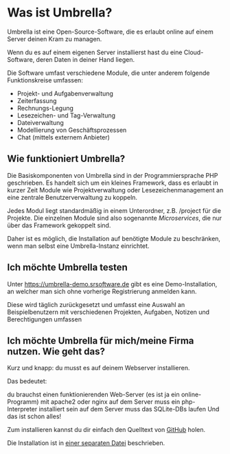 # Was ist Umbrella?

Umbrella ist eine Open-Source-Software, die es erlaubt online auf einem Server deinen Kram zu managen.

Wenn du es auf einem eigenen Server installierst hast du eine Cloud-Software, deren Daten in deiner Hand liegen.

Die Software umfast verschiedene Module, die unter anderem folgende Funktionskreise umfassen:

* Projekt- und Aufgabenverwaltung
* Zeiterfassung
* Rechnungs-Legung
* Lesezeichen- und Tag-Verwaltung
* Dateiverwaltung
* Modellierung von Geschäftsprozessen
* Chat (mittels externem Anbieter)

## Wie funktioniert Umbrella?

Die Basiskomponenten von Umbrella sind in der Programmiersprache PHP geschrieben.
Es handelt sich um ein kleines Framework, dass es erlaubt in kurzer Zeit Module wie Projektverwaltung oder Lesezeichenmanagement an eine zentrale Benutzerverwaltung zu koppeln.

Jedes Modul liegt standardmäßig in einem Unterordner, z.B. /project für die Projekte.
Die einzelnen Module sind also sogenannte *Microservices*, die nur über das Framework gekoppelt sind.

Daher ist es möglich, die Installation auf benötigte Module zu beschränken, wenn man selbst eine Umbrella-Instanz einrichtet.

## Ich möchte Umbrella testen

Unter https://umbrella-demo.srsoftware.de gibt es eine Demo-Installation, an welcher man sich ohne vorherige Registrierung anmelden kann.

Diese wird täglich zurückgesetzt und umfasst eine Auswahl an Beispielbenutzern mit verschiedenen Projekten, Aufgaben, Notizen und Berechtigungen umfassen

## Ich möchte Umbrella für mich/meine Firma nutzen. Wie geht das?

Kurz und knapp: du musst es auf deinem Webserver installieren.

Das bedeutet:

du brauchst einen funktionierenden Web-Server (es ist ja ein online-Programm) mit apache2 oder nginx
auf dem Server muss ein php-Interpreter installiert sein
auf dem Server muss das SQLite-DBs laufen
Und das ist schon alles!

Zum installieren kannst du dir einfach den Quelltext von [GitHub](https://github.com/srsoftware-de/Umbrella) holen.

Die Installation ist in [einer separaten Datei](INSTALL.md) beschrieben.
